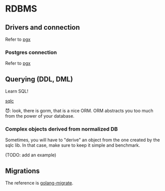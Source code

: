 # RDBMS

## Drivers and connection

Refer to [pgx](https://github.com/jackc/pgx)

### Postgres connection

Refer to [pgx](https://github.com/jackc/pgx)

## Querying (DDL, DML)

Learn SQL!

[sqlc](https://github.com/kyleconroy/sqlc)

😈: look, there is gorm, that is a nice ORM.
    ORM abstracts you too much from the power of your database.

### Complex objects derived from normalized DB

Sometimes, you will have to "derive" an object from the one created by the sqlc lib. In that case, make sure to keep it simple and benchmark.

(TODO: add an example)

## Migrations

The reference is [golang-migrate](https://github.com/golang-migrate/migrate).
